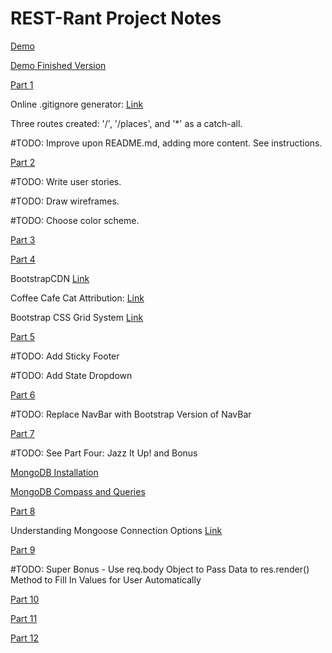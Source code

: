 # REST-Rant Project Notes

[Demo](https://digitalskills.instructure.com/courses/3775/pages/demo-rest-rant-6-dot-3-3?module_item_id=464236)

[Demo Finished Version](https://rest-rant-live-demo.herokuapp.com/)

[Part 1](https://digitalskills.instructure.com/courses/3775/pages/rest-rant-part1-6-dot-3-4?module_item_id=464461)

Online .gitignore generator: [Link](https://www.toptal.com/developers/gitignore)

Three routes created:  '/', '/places', and '*' as a catch-all.

#TODO:  Improve upon README.md, adding more content.  See instructions.

[Part 2](https://digitalskills.instructure.com/courses/3775/pages/activity-6-dot-4-3?module_item_id=464367)

#TODO:  Write user stories.

#TODO:  Draw wireframes.

#TODO:  Choose color scheme.

[Part 3](https://digitalskills.instructure.com/courses/3775/pages/activity-6-dot-4-4?module_item_id=464378)

[Part 4](https://digitalskills.instructure.com/courses/3775/pages/activity-6-dot-4-6?module_item_id=464372)

BootstrapCDN [Link](https://www.bootstrapcdn.com/)

Coffee Cafe Cat Attribution:  [Link](https://pixabay.com/photos/coffee-cafe-cat-milk-drink-hot-1711012/)

Bootstrap CSS Grid System [Link](https://getbootstrap.com/docs/4.0/layout/grid/)

[Part 5](https://digitalskills.instructure.com/courses/3775/pages/activity-6-dot-5-2?module_item_id=464387)

#TODO:  Add Sticky Footer

#TODO:  Add State Dropdown

[Part 6](https://digitalskills.instructure.com/courses/3775/pages/activity-6-dot-5-4?module_item_id=464466)

#TODO:  Replace NavBar with Bootstrap Version of NavBar

[Part 7](https://digitalskills.instructure.com/courses/3775/pages/activity-6-dot-5-6?module_item_id=464465)

#TODO:  See Part Four: Jazz It Up! and Bonus

[MongoDB Installation](https://digitalskills.instructure.com/courses/3775/pages/mongo-installation-6-dot-7-1?module_item_id=464302)

[MongoDB Compass and Queries](https://digitalskills.instructure.com/courses/3775/pages/mongo-queries-6-dot-7-2?module_item_id=464453)

[Part 8](https://digitalskills.instructure.com/courses/3775/pages/activity-6-dot-8-4?module_item_id=464375)

Understanding Mongoose Connection Options [Link](https://arunrajeevan.medium.com/understanding-mongoose-connection-options-2b6e73d96de1)

[Part 9](https://digitalskills.instructure.com/courses/3775/pages/activity-6-dot-8-8?module_item_id=464376)

#TODO:  Super Bonus - Use req.body Object to Pass Data to res.render() Method to Fill In Values for User Automatically

[Part 10](https://digitalskills.instructure.com/courses/3775/pages/our-first-full-stack-app-6-dot-8-12?module_item_id=464383)

[Part 11](https://digitalskills.instructure.com/courses/3775/pages/our-first-full-stack-app-6-dot-8-16?module_item_id=464385)

[Part 12](https://digitalskills.instructure.com/courses/3775/pages/rest-rant-deployment-6-dot-10-dot-4?module_item_id=464452)

